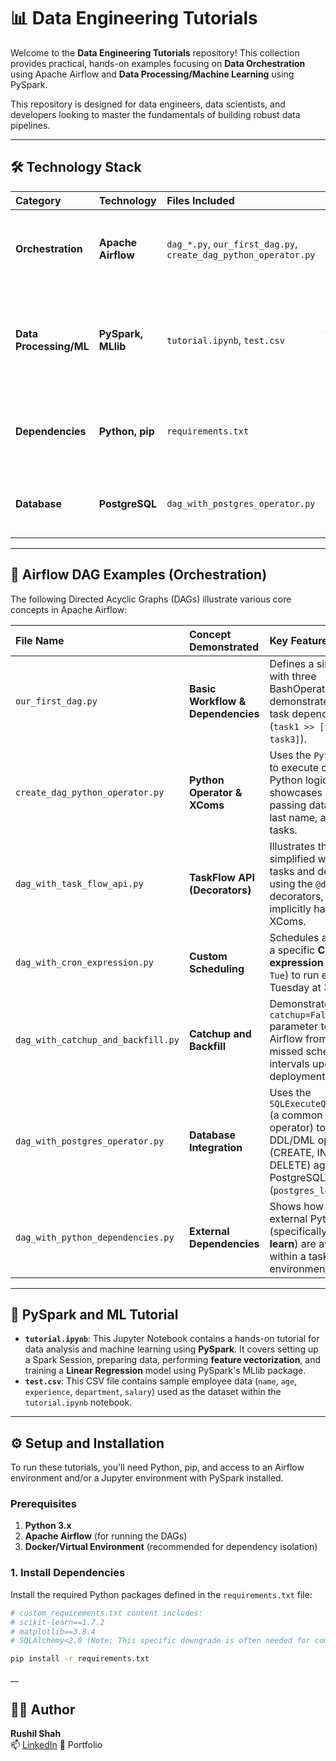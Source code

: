 # 📊 Data Engineering Tutorials

Welcome to the **Data Engineering Tutorials** repository! This collection provides practical, hands-on examples focusing on **Data Orchestration** using Apache Airflow and **Data Processing/Machine Learning** using PySpark.

This repository is designed for data engineers, data scientists, and developers looking to master the fundamentals of building robust data pipelines.

---

## 🛠️ Technology Stack

| Category | Technology | Files Included | Purpose |
| :--- | :--- | :--- | :--- |
| **Orchestration** | **Apache Airflow** | `dag_*.py`, `our_first_dag.py`, `create_dag_python_operator.py` | Building, scheduling, and managing data workflows (DAGs). |
| **Data Processing/ML** | **PySpark, MLlib** | `tutorial.ipynb`, `test.csv` | Hands-on data manipulation, transformation, and building a linear regression model. |
| **Dependencies** | **Python, pip** | `requirements.txt` | Defines all necessary Python packages and specific versions. |
| **Database** | **PostgreSQL** | `dag_with_postgres_operator.py` | Demonstrates integration with a PostgreSQL database. |

---

## 🧭 Airflow DAG Examples (Orchestration)

The following Directed Acyclic Graphs (DAGs) illustrate various core concepts in Apache Airflow:

| File Name | Concept Demonstrated | Key Features |
| :--- | :--- | :--- |
| `our_first_dag.py` | **Basic Workflow & Dependencies** | Defines a simple DAG with three BashOperators and demonstrates setting task dependencies (`task1 >> [task2, task3]`). |
| `create_dag_python_operator.py` | **Python Operator & XComs** | Uses the `PythonOperator` to execute custom Python logic and showcases **XComs** for passing data (first name, last name, age) between tasks. |
| `dag_with_task_flow_api.py` | **TaskFlow API (Decorators)** | Illustrates the modern, simplified way to define tasks and dependencies using the `@dag` and `@task` decorators, which implicitly handles XComs. |
| `dag_with_cron_expression.py` | **Custom Scheduling** | Schedules a DAG using a specific **Cron expression** (`0 3 * * Tue`) to run every Tuesday at 3:00 AM. |
| `dag_with_catchup_and_backfill.py` | **Catchup and Backfill** | Demonstrates the `catchup=False` parameter to prevent Airflow from running missed scheduled intervals upon initial deployment. |
| `dag_with_postgres_operator.py` | **Database Integration** | Uses the `SQLExecuteQueryOperator` (a common SQL operator) to perform DDL/DML operations (CREATE, INSERT, DELETE) against a PostgreSQL connection (`postgres_localhost`). |
| `dag_with_python_dependencies.py` | **External Dependencies** | Shows how to ensure external Python libraries (specifically **scikit-learn**) are available within a task environment. |

---

## 🔢 PySpark and ML Tutorial

* **`tutorial.ipynb`**: This Jupyter Notebook contains a hands-on tutorial for data analysis and machine learning using **PySpark**. It covers setting up a Spark Session, preparing data, performing **feature vectorization**, and training a **Linear Regression** model using PySpark's MLlib package.
* **`test.csv`**: This CSV file contains sample employee data (`name`, `age`, `experience`, `department`, `salary`) used as the dataset within the `tutorial.ipynb` notebook.

---

## ⚙️ Setup and Installation

To run these tutorials, you'll need Python, pip, and access to an Airflow environment and/or a Jupyter environment with PySpark installed.

### Prerequisites

1.  **Python 3.x**
2.  **Apache Airflow** (for running the DAGs)
3.  **Docker/Virtual Environment** (recommended for dependency isolation)

### 1. Install Dependencies

Install the required Python packages defined in the `requirements.txt` file:

```bash
# custom_requirements.txt content includes:
# scikit-learn==1.7.2
# matplotlib==3.8.4
# SQLAlchemy<2.0 (Note: This specific downgrade is often needed for compatibility with older Airflow/FAB configurations)

pip install -r requirements.txt
```
__

## 🧑‍💻 Author
**Rushil Shah**  
📫 [LinkedIn](https://linkedin.com/in/rushilshahh)
💼 Portfolio

